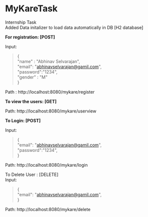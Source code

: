 # MyKareTask
Internship Task <br />
Added Data initalizer to load data automatically in DB [H2 database] <br />

<b>For registration: [POST]</b> <br />

Input: <br />
 >{ <br />
        "name" : "Abhinav Selvarajan", <br />
        "email": "abhinavselvarajan@gamil.com", <br />
        "password":"1234",<br />
        "gender" : "M" <br />
    } <br />
    
  Path : http://localhost:8080/mykare/register <br /> 

<b>To view the users: [GET]</b> <br /> 

  Path: http://localhost:8080/mykare/userview <br />

  <b>To Login: [POST] </b><br />
  
  Input: <br />
  >{ <br />
        "email": "abhinavselvarajan@gamil.com", <br />
        "password":"1234",<br />
    } <br />

  Path: http://localhost:8080/mykare/login <br />

  To Delete User : [DELETE]<br />
  Input:  <br />
  >{ <br />
  "email": "abhinavselvarajan@gamil.com", <br />
  } <br />
  
  Path: http://localhost:8080/mykare/delete <br />
  
